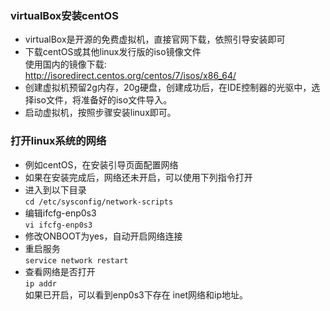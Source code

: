 ### virtualBox安装centOS
- virtualBox是开源的免费虚拟机，直接官网下载，依照引导安装即可
- 下载centOS或其他linux发行版的iso镜像文件<br>
使用国内的镜像下载:<br> <http://isoredirect.centos.org/centos/7/isos/x86_64/>
- 创建虚拟机预留2g内存，20g硬盘，创建成功后，在IDE控制器的光驱中，选择iso文件，将准备好的iso文件导入。
- 启动虚拟机，按照步骤安装linux即可。
### 打开linux系统的网络
- 例如centOS，在安装引导页面配置网络
- 如果在安装完成后，网络还未开启，可以使用下列指令打开<br>
 - 进入到以下目录<br>
`cd /etc/sysconfig/network-scripts`
 - 编辑ifcfg-enp0s3<br>
`vi ifcfg-enp0s3`
 - 修改ONBOOT为yes，自动开启网络连接
 - 重启服务<br>
`service network restart`
 - 查看网络是否打开<br>
`ip addr`<br>
如果已开启，可以看到enp0s3下存在 inet网络和ip地址。